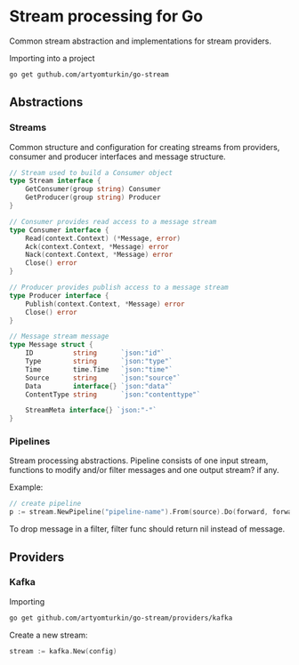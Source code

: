 # Stream processing for Go

Common stream abstraction and implementations for stream providers.

Importing into a project
```sh
go get guthub.com/artyomturkin/go-stream
```

## Abstractions

### Streams
Common structure and configuration for creating streams from providers, consumer and producer interfaces and message structure.

```go
// Stream used to build a Consumer object
type Stream interface {
	GetConsumer(group string) Consumer
	GetProducer(group string) Producer
}

// Consumer provides read access to a message stream
type Consumer interface {
	Read(context.Context) (*Message, error)
	Ack(context.Context, *Message) error
	Nack(context.Context, *Message) error
	Close() error
}

// Producer provides publish access to a message stream
type Producer interface {
	Publish(context.Context, *Message) error
	Close() error
}

// Message stream message
type Message struct {
	ID          string      `json:"id"`
	Type        string      `json:"type"`
	Time        time.Time   `json:"time"`
	Source      string      `json:"source"`
	Data        interface{} `json:"data"`
	ContentType string      `json:"contenttype"`

	StreamMeta interface{} `json:"-"`
}
```

### Pipelines

Stream processing abstractions. Pipeline consists of one input stream, functions to modify and/or filter messages and one output stream? if any.

Example:
```go
// create pipeline
p := stream.NewPipeline("pipeline-name").From(source).Do(forward, forward).Do(forward).To(output).Build(ctx)
```

To drop message in a filter, filter func should return nil instead of message.

## Providers

### Kafka

Importing 
```sh
go get github.com/artyomturkin/go-stream/providers/kafka
```

Create a new stream:
```go
stream := kafka.New(config)
```